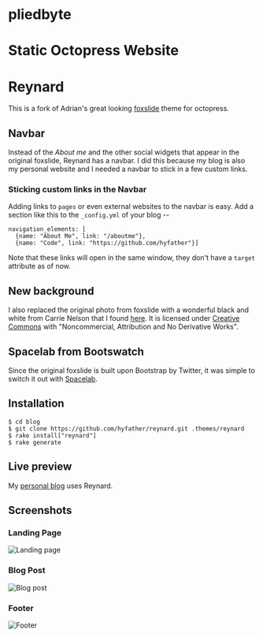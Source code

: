 pliedbyte
=========

Static Octopress Website
=======
# Reynard #

This is a fork of Adrian's great looking [foxslide](https://github.com/sevenadrian/foxslide) theme for octopress.

## Navbar

Instead of the *About me* and the other social widgets that appear in
the original foxslide, Reynard has a navbar. I did this because my
blog is also my personal website and I needed a navbar to stick in a
few custom links.

### Sticking custom links in the Navbar

Adding links to `pages` or even external websites to the navbar is
easy. Add a section like this to the `_config.yml` of your blog --

````
navigation_elements: [
  {name: "About Me", link: "/aboutme"},
  {name: "Code", link: "https://github.com/hyfather"}]
````

Note that these links will open in the same window, they don't have a
`target` attribute as of now.


## New background

I also replaced the original photo from foxslide with a wonderful black and
white from Carrie Nelson that I found
[here](http://www.flickr.com/photos/69912667@N07/6778147487/). It is
licensed under [Creative
Commons](http://creativecommons.org/licenses/by-nc-nd/2.0/) with
"Noncommercial, Attribution and No Derivative Works".


## Spacelab from Bootswatch

Since the original foxslide is built upon Bootstrap by Twitter, it was
simple to switch it out with
[Spacelab](http://bootswatch.com/spacelab/).

## Installation

````
$ cd blog
$ git clone https://github.com/hyfather/reynard.git .themes/reynard
$ rake install["reynard"]
$ rake generate
````

## Live preview

My [personal blog](http://blog.hyfather.com) uses Reynard.

## Screenshots

### Landing Page
![Landing page](https://raw.github.com/hyfather/reynard/master/screenshots/landingpage.png)

### Blog Post
![Blog post](https://raw.github.com/hyfather/reynard/master/screenshots/blogpost.png)

### Footer
![Footer](https://raw.github.com/hyfather/reynard/master/screenshots/footer.png)

